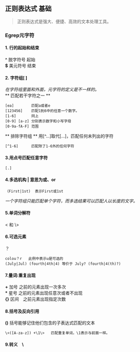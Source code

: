 ## 正则表达式 基础 ##

>正则表达式是强大、便捷、高效的文本处理工具。

### Egrep元字符 ###

#### 1. 行的起始和结束 ####
**^** 脱字符号 起始  
**$**  美元符号 结束   

#### 2. 字符组[ ] ####
_在字符组里面和外面，元字符的定义是不一样的。_  
** 匹配若干字符之一 **

    [ea]        匹配a或者e  
    [123456]    匹配1到6中的任意一个数字。
    [1-6]       同上
    [0-9] [a-z] 分别表示数字和小写字母
    [0-9a-fA-F] 范围

** 排除字符组 **
用[^...]取代[...]，匹配任何未列出的字符

    [^1-6]      匹配除了1-6外的任何字符
#### 3.用点号匹配任意字符 ####

    [.]
#### 4.多选机构 | 意思为或、or ####

    （First|1st)  表示First或1st
_一个字符组只能匹配单个字符，而多选结果可以匹配人以长度的文字。_
#### 5.单词分解符 ####
\< 和 \\>
#### 6.可选元素 ####
？

    colou？r   此例中表示u是可选的
    (July|Jul) (fourth|4th|4) 等价于 July? (fourth|4(th)?)
#### 7.量词:重复出现 ####
**+** 加号 之前的元素出现一次多次  
**\*** 星号 之前的元素出现任意次或者不出现  
**{}** 区间　之前元素出现指定次数
#### 8.括号及反向引用 ####
**()** 括号能够记住他们包含的子表达式匹配的文本

    \<([A-za-z]) +\1\>   匹配重复单词，\1表示与前面一样。
#### 9.转义　\ ####
